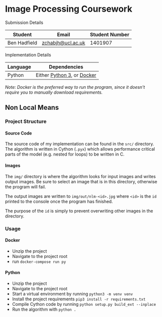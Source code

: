 # Image Processing Coursework

Submission Details

| Student | Email | Student Number |
| ---- | ---- | ---- |
| Ben Hadfield | zchabjh@ucl.ac.uk | 1401907

Implementation Details

| Language | Dependencies |
| ---- | ---- |
| Python | Either [Python 3](https://www.python.org/downloads/), or [Docker](https://www.docker.com/) |

_Note: Docker is the preferred way to run the program, since it doesn't
require you to manually download requirements._

## Non Local Means

### Project Structure

#### Source Code

The source code of my implementation can be found in the `src/` directory.
The algorithm is written in Cython (`.pyx`) which allows performance critical
parts of the model (e.g. nested for loops) to be written in C.

#### Images

The `img/` directory is where the algorithm looks for input images and
writes output images.
Be sure to select an image that is in this directory, otherwise the
program will fail.

The output images are written to `img/out/nlm-<id>.jpg` where `<id>` is
the `id` printed to the console once the program has finished.

The purpose of the `id` is simply to prevent overwriting other images in
the directory.

### Usage

#### Docker
 
 - Unzip the project
 - Navigate to the project root
 - run `docker-compose run py`

#### Python

 - Unzip the project
 - Navigate to the project root
 - Start a virtual environment by running `python3 -m venv venv`
 - Install the project requirements `pip3 install -r requirements.txt`
 - Compile Cython code by running `python setup.py build_ext --inplace`
 - Run the algorithm with `python .`

